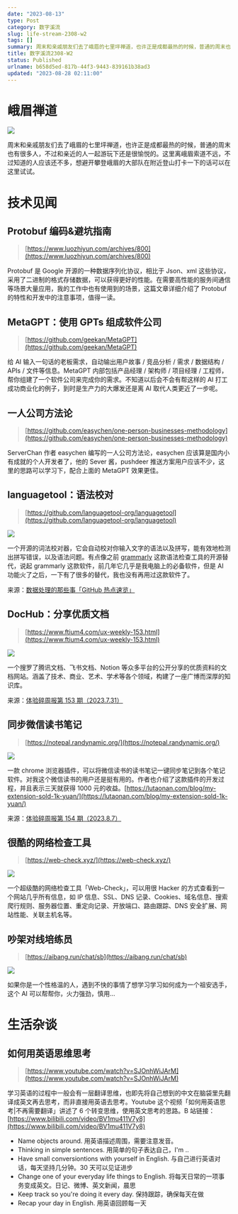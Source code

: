 ```yaml
---
date: "2023-08-13"
type: Post
category: 数字溪流
slug: life-stream-2308-w2
tags: []
summary: 周末和亲戚朋友们去了峨眉的七里坪禅道，也许正是成都最热的时候，普通的周末也有很多人，不过和亲近的人一起游玩下还是很愉悦的。这里离峨眉索道不远，不过知道的人应该还不多，想避开攀登峨眉的大部队在附近登山打卡一下的话可以在这里试试。
title: 数字溪流2308-W2
status: Published
urlname: b658d5ed-817b-44f3-9443-839161b38ad3
updated: "2023-08-28 02:11:00"
---
```


# 峨眉禅道

![](../../images/4291307621e8973128f26b81b9cc50ea.webp)

周末和亲戚朋友们去了峨眉的七里坪禅道，也许正是成都最热的时候，普通的周末也有很多人，不过和亲近的人一起游玩下还是很愉悦的。这里离峨眉索道不远，不过知道的人应该还不多，想避开攀登峨眉的大部队在附近登山打卡一下的话可以在这里试试。

# 技术见闻

## Protobuf 编码&避坑指南

> [https://www.luozhiyun.com/archives/800](https://www.luozhiyun.com/archives/800)

Protobuf 是 Google 开源的一种数据序列化协议，相比于 Json、xml 这些协议，采用了二进制的格式存储数据，可以获得更好的性能。在需要高性能的服务间通信等场景大量应用，我的工作中也有使用到的场景，这篇文章详细介绍了 Protobuf 的特性和开发中的注意事项，值得一读。

## MetaGPT：使用 GPTs 组成软件公司

> [https://github.com/geekan/MetaGPT](https://github.com/geekan/MetaGPT)

给 AI 输入一句话的老板需求，自动输出用户故事 / 竞品分析 / 需求 / 数据结构 / APIs / 文件等信息。MetaGPT 内部包括产品经理 / 架构师 / 项目经理 / 工程师，帮你组建了一个软件公司来完成你的需求。不知道以后会不会有帮这样的 AI 打工成功商业化的例子，到时是生产力的大爆发还是离 AI 取代人类更近了一步呢。

## **一人公司方法论**

> [https://github.com/easychen/one-person-businesses-methodology](https://github.com/easychen/one-person-businesses-methodology)

ServerChan 作者 easychen 编写的一人公司方法论，easychen 应该算是国内小有成就的个人开发者了，他的 Sever 酱，pushdeer 推送方案用户应该不少，这里的思路可以学习下，配合上面的 MetaGPT 效果更佳。

## languagetool：语法校对

> [https://github.com/languagetool-org/languagetool](https://github.com/languagetool-org/languagetool)

![](../../images/6b5f636a9b3de6e0058816e327d2ce10.png)

一个开源的词法校对器，它会自动校对你输入文字的语法以及拼写，能有效地检测出拼写错误，以及语法问题。有点像之前 [grammarly](https://www.grammarly.com/) 这款语法检查工具的开源替代，说起 grammarly 这款软件，前几年它几乎是我电脑上的必备软件，但是 AI 功能火了之后，一下有了很多的替代，我也没有再用过这款软件了。

来源：[数据处理的那些事「GitHub 热点速览」](https://www.cnblogs.com/xueweihan/p/17592529.html)

## **DocHub：分享优质文档**

> [https://www.ftium4.com/ux-weekly-153.html](https://www.ftium4.com/ux-weekly-153.html)

![](../../images/f166fd7eadd521b419baf3de0f208f1d.png)

一个搜罗了腾讯文档、飞书文档、Notion 等众多平台的公开分享的优质资料的文档网站。涵盖了技术、商业、艺术、学术等各个领域，构建了一座广博而深厚的知识库。

来源：[体验碎周报第 153 期（2023.7.31）](https://www.ftium4.com/ux-weekly-153.html)

## 同步微信读书笔记

> [https://notepal.randynamic.org/](https://notepal.randynamic.org/)

![](../../images/d281ec783065e0fc531db8c96c98e408.png)

一款 chrome 浏览器插件，可以将微信读书的读书笔记一键同步笔记到各个笔记软件。对我这个微信读书的用户还是挺有用的。作者也介绍了这款插件的开发过程，并且表示三天就获得 1000 元的收益。[https://lutaonan.com/blog/my-extension-sold-1k-yuan/](https://lutaonan.com/blog/my-extension-sold-1k-yuan/)

来源：[体验碎周报第 154 期（2023.8.7）](https://www.ftium4.com/ux-weekly-154.html)

## 很酷的网络检查工具

> [https://web-check.xyz/](https://web-check.xyz/)

![](../../images/73d6471a8479710f878deaf5a0cfd12c.png)

一个超级酷的网络检查工具「Web-Check」，可以用很 Hacker 的方式查看到一个网站几乎所有信息，如 IP 信息、SSL、DNS 记录、Cookies、域名信息、搜索爬行规则、服务器位置、重定向记录、开放端口、路由跟踪、DNS 安全扩展、网站性能、关联主机名等。

## 吵架对线培练员

> [https://aibang.run/chat/sb](https://aibang.run/chat/sb)

![](../../images/0eb613ea46a54dde9c37803168f69b98.png)

如果你是一个性格温的人，遇到不快的事情了想学习学习如何成为一个祖安选手，这个 AI 可以帮帮你，火力强劲，慎用…

# 生活杂谈

## 如何用英语思维思考

> [https://www.youtube.com/watch?v=SJOnhWiJArM](https://www.youtube.com/watch?v=SJOnhWiJArM)

学习英语的过程中一般会有一层翻译思维，也即先将自己想到的中文在脑袋里先翻译成英文再去思考，而非直接用英语去思考。Youtube 这个视频「如何用英语思考|不再需要翻译」讲述了 6 个转变思维，使用英文思考的思路。B 站链接：[https://www.bilibili.com/video/BV1mu411V7y8](https://www.bilibili.com/video/BV1mu411V7y8)

- Name objects around. 用英语描述周围，需要注意发音。
- Thinking in simple sentences. 用简单的句子表达自己，I'm ..
- Have small conversiontions with yourself in English. 与自己进行英语对话，每天坚持几分钟。30 天可以见证进步
- Change one of your everyday life things to English. 将每天日常的一项事务变成英文。日记、微博、英文新闻，晨思
- Keep track so you're doing it every day. 保持跟踪，确保每天在做
- Recap your day in English. 用英语回顾每一天

